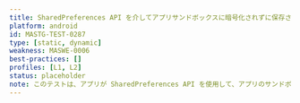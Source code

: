 ```yaml
---
title: SharedPreferences API を介してアプリサンドボックスに暗号化されずに保存される機密データ (Sensitive Data Stored Unencrypted via the SharedPreferences API to the App Sandbox)
platform: android
id: MASTG-TEST-0287
type: [static, dynamic]
weakness: MASWE-0006
best-practices: []
profiles: [L1, L2]
status: placeholder
note: このテストは、アプリが SharedPreferences API を使用して、アプリのサンドボックス内に暗号化されていない形式で機密データ (ユーザークレデンシャル、トークンなど) を保存しているかどうかをチェックします。これには、暗号化なしでの `SharedPreferences` の使用や、`EncryptedSharedPreferences` や同様の安全なストレージメカニズムを使用していないことのチェックを含みます。
---
```

